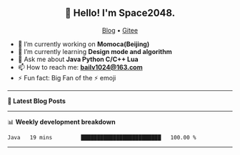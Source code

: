 <h2 align="center">👋 Hello! I'm Space2048.</h2>
<p align="center">
  <a href="https://www.cnblogs.com/baibro/">Blog</a> •
  <a href="https://gitee.com/Baimb">Gitee</a>
</p>


- 🔭 I’m currently working on **Momoca(Beijing)**
- 🌱 I’m currently learning **Design mode and algorithm**
- 💬 Ask me about **Java Python C/C++ Lua**
- 📫 How to reach me: **bailv1024@163.com**
- ⚡ Fun fact: Big Fan of the :zap: emoji

-------

**📝 Latest Blog Posts**



-------

📊 **Weekly development breakdown**
<!--START_SECTION:waka-->

```text
Java   19 mins         █████████████████████████   100.00 %
```

<!--END_SECTION:waka-->

-------
